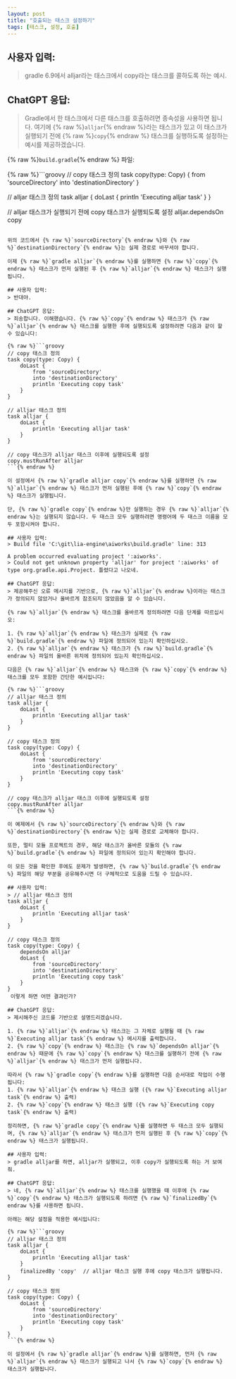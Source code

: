 ```yaml
---
layout: post
title: "호출되는 태스크 설정하기"
tags: [태스크, 설정, 호출]
---
```


## 사용자 입력:
> gradle 6.9에서 alljar라는 태스크에서 copy라는 태스크를 콜하도록 하는 예시.

## ChatGPT 응답:
> Gradle에서 한 태스크에서 다른 태스크를 호출하려면 종속성을 사용하면 됩니다. 여기에 {% raw %}`alljar`{% endraw %}라는 태스크가 있고 이 태스크가 실행되기 전에 {% raw %}`copy`{% endraw %} 태스크를 실행하도록 설정하는 예시를 제공하겠습니다.

{% raw %}`build.gradle`{% endraw %} 파일:

{% raw %}```groovy
// copy 태스크 정의
task copy(type: Copy) {
    from 'sourceDirectory'
    into 'destinationDirectory'
}

// alljar 태스크 정의
task alljar {
    doLast {
        println 'Executing alljar task'
    }
}

// alljar 태스크가 실행되기 전에 copy 태스크가 실행되도록 설정
alljar.dependsOn copy
```{% endraw %}

위의 코드에서 {% raw %}`sourceDirectory`{% endraw %}와 {% raw %}`destinationDirectory`{% endraw %}는 실제 경로로 바꾸셔야 합니다.

이제 {% raw %}`gradle alljar`{% endraw %}를 실행하면 {% raw %}`copy`{% endraw %} 태스크가 먼저 실행된 후 {% raw %}`alljar`{% endraw %} 태스크가 실행됩니다.

## 사용자 입력:
> 반대야.

## ChatGPT 응답:
> 죄송합니다. 이해했습니다. {% raw %}`copy`{% endraw %} 태스크가 {% raw %}`alljar`{% endraw %} 태스크를 실행한 후에 실행되도록 설정하려면 다음과 같이 할 수 있습니다:

{% raw %}```groovy
// copy 태스크 정의
task copy(type: Copy) {
    doLast {
        from 'sourceDirectory'
        into 'destinationDirectory'
        println 'Executing copy task'
    }
}

// alljar 태스크 정의
task alljar {
    doLast {
        println 'Executing alljar task'
    }
}

// copy 태스크가 alljar 태스크 이후에 실행되도록 설정
copy.mustRunAfter alljar
```{% endraw %}

이 설정에서 {% raw %}`gradle alljar copy`{% endraw %}를 실행하면 {% raw %}`alljar`{% endraw %} 태스크가 먼저 실행된 후에 {% raw %}`copy`{% endraw %} 태스크가 실행됩니다. 

단, {% raw %}`gradle copy`{% endraw %}만 실행하는 경우 {% raw %}`alljar`{% endraw %}는 실행되지 않습니다. 두 태스크 모두 실행하려면 명령어에 두 태스크 이름을 모두 포함시켜야 합니다.

## 사용자 입력:
> Build file 'C:\git\lia-engine\aiworks\build.gradle' line: 313

A problem occurred evaluating project ':aiworks'.
> Could not get unknown property 'alljar' for project ':aiworks' of type org.gradle.api.Project. 틀렸다고 나오네.

## ChatGPT 응답:
> 제공해주신 오류 메시지를 기반으로, {% raw %}`alljar`{% endraw %}이라는 태스크가 정의되지 않았거나 올바르게 참조되지 않았음을 알 수 있습니다. 

{% raw %}`alljar`{% endraw %} 태스크를 올바르게 정의하려면 다음 단계를 따르십시오:

1. {% raw %}`alljar`{% endraw %} 태스크가 실제로 {% raw %}`build.gradle`{% endraw %} 파일에 정의되어 있는지 확인하십시오.
2. {% raw %}`alljar`{% endraw %} 태스크가 {% raw %}`build.gradle`{% endraw %} 파일의 올바른 위치에 정의되어 있는지 확인하십시오. 

다음은 {% raw %}`alljar`{% endraw %} 태스크와 {% raw %}`copy`{% endraw %} 태스크를 모두 포함한 간단한 예시입니다:

{% raw %}```groovy
// alljar 태스크 정의
task alljar {
    doLast {
        println 'Executing alljar task'
    }
}

// copy 태스크 정의
task copy(type: Copy) {
    doLast {
        from 'sourceDirectory'
        into 'destinationDirectory'
        println 'Executing copy task'
    }
}

// copy 태스크가 alljar 태스크 이후에 실행되도록 설정
copy.mustRunAfter alljar
```{% endraw %}

이 예제에서 {% raw %}`sourceDirectory`{% endraw %}와 {% raw %}`destinationDirectory`{% endraw %}는 실제 경로로 교체해야 합니다.

또한, 멀티 모듈 프로젝트의 경우, 해당 태스크가 올바른 모듈의 {% raw %}`build.gradle`{% endraw %} 파일에 정의되어 있는지 확인해야 합니다.

이 모든 것을 확인한 후에도 문제가 발생하면, {% raw %}`build.gradle`{% endraw %} 파일의 해당 부분을 공유해주시면 더 구체적으로 도움을 드릴 수 있습니다.

## 사용자 입력:
> // alljar 태스크 정의
task alljar {
    doLast {
        println 'Executing alljar task'
    }
}

// copy 태스크 정의
task copy(type: Copy) {
    dependsOn alljar
    doLast {
        from 'sourceDirectory'
        into 'destinationDirectory'
        println 'Executing copy task'
    }
}
 이렇게 하면 어떤 결과인가?

## ChatGPT 응답:
> 제시해주신 코드를 기반으로 설명드리겠습니다.

1. {% raw %}`alljar`{% endraw %} 태스크는 그 자체로 실행될 때 {% raw %}`Executing alljar task`{% endraw %} 메시지를 출력합니다.
2. {% raw %}`copy`{% endraw %} 태스크는 {% raw %}`dependsOn alljar`{% endraw %} 때문에 {% raw %}`copy`{% endraw %} 태스크를 실행하기 전에 {% raw %}`alljar`{% endraw %} 태스크가 먼저 실행됩니다.

따라서 {% raw %}`gradle copy`{% endraw %}를 실행하면 다음 순서대로 작업이 수행됩니다:
1. {% raw %}`alljar`{% endraw %} 태스크 실행 ({% raw %}`Executing alljar task`{% endraw %} 출력)
2. {% raw %}`copy`{% endraw %} 태스크 실행 ({% raw %}`Executing copy task`{% endraw %} 출력)

정리하면, {% raw %}`gradle copy`{% endraw %}를 실행하면 두 태스크 모두 실행되며, {% raw %}`alljar`{% endraw %} 태스크가 먼저 실행된 후 {% raw %}`copy`{% endraw %} 태스크가 실행됩니다.

## 사용자 입력:
> gradle alljar를 하면, alljar가 실행되고, 이후 copy가 실행되도록 하는 거 보여줘.

## ChatGPT 응답:
> 네, {% raw %}`alljar`{% endraw %} 태스크를 실행했을 때 이후에 {% raw %}`copy`{% endraw %} 태스크가 실행되도록 하려면 {% raw %}`finalizedBy`{% endraw %}를 사용하면 됩니다.

아래는 해당 설정을 적용한 예시입니다:

{% raw %}```groovy
// alljar 태스크 정의
task alljar {
    doLast {
        println 'Executing alljar task'
    }
    finalizedBy 'copy'  // alljar 태스크 실행 후에 copy 태스크가 실행됩니다.
}

// copy 태스크 정의
task copy(type: Copy) {
    doLast {
        from 'sourceDirectory'
        into 'destinationDirectory'
        println 'Executing copy task'
    }
}
```{% endraw %}

이 설정에서 {% raw %}`gradle alljar`{% endraw %}를 실행하면, 먼저 {% raw %}`alljar`{% endraw %} 태스크가 실행되고 나서 {% raw %}`copy`{% endraw %} 태스크가 실행됩니다.

